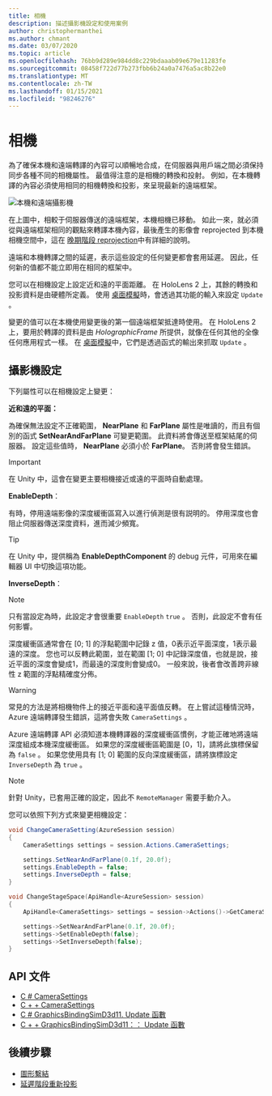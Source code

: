 ```yaml
---
title: 相機
description: 描述攝影機設定和使用案例
author: christophermanthei
ms.author: chmant
ms.date: 03/07/2020
ms.topic: article
ms.openlocfilehash: 76bb9d289e984dd8c229bdaaab09e679e11283fe
ms.sourcegitcommit: 08458f722d77b273fbb6b24a0a7476a5ac8b22e0
ms.translationtype: MT
ms.contentlocale: zh-TW
ms.lasthandoff: 01/15/2021
ms.locfileid: "98246276"
---
```

# <a name="camera"></a>相機

為了確保本機和遠端轉譯的內容可以順暢地合成，在伺服器與用戶端之間必須保持同步各種不同的相機屬性。 最值得注意的是相機的轉換和投射。 例如，在本機轉譯的內容必須使用相同的相機轉換和投影，來呈現最新的遠端框架。

![本機和遠端攝影機](./media/camera.png)

在上圖中，相較于伺服器傳送的遠端框架，本機相機已移動。 如此一來，就必須從與遠端框架相同的觀點來轉譯本機內容，最後產生的影像會 reprojected 到本機相機空間中，這在 [晚期階段 reprojection](late-stage-reprojection.md)中有詳細的說明。

遠端和本機轉譯之間的延遲，表示這些設定的任何變更都會套用延遲。 因此，任何新的值都不能立即用在相同的框架中。

您可以在相機設定上設定近和遠的平面距離。 在 HoloLens 2 上，其餘的轉換和投影資料是由硬體所定義。 使用 [桌面模擬](../../concepts/graphics-bindings.md)時，會透過其功能的輸入來設定 `Update` 。

變更的值可以在本機使用變更後的第一個遠端框架抵達時使用。 在 HoloLens 2 上，要用於轉譯的資料是由 *HolographicFrame* 所提供，就像在任何其他的全像任何應用程式一樣。 在 [桌面模擬](../../concepts/graphics-bindings.md)中，它們是透過函式的輸出來抓取 `Update` 。

## <a name="camera-settings"></a>攝影機設定

下列屬性可以在相機設定上變更：

**近和遠的平面：**

為確保無法設定不正確範圍， **NearPlane** 和 **FarPlane** 屬性是唯讀的，而且有個別的函式 **SetNearAndFarPlane** 可變更範圍。 此資料將會傳送至框架結尾的伺服器。 設定這些值時， **NearPlane** 必須小於 **FarPlane**。 否則將會發生錯誤。

> [!IMPORTANT]
> 在 Unity 中，這會在變更主要相機接近或遠的平面時自動處理。

**EnableDepth**：

有時，停用遠端影像的深度緩衝區寫入以進行偵測是很有説明的。 停用深度也會阻止伺服器傳送深度資料，進而減少頻寬。

> [!TIP]
> 在 Unity 中，提供稱為 **EnableDepthComponent** 的 debug 元件，可用來在編輯器 UI 中切換這項功能。

**InverseDepth**：

> [!NOTE]
> 只有當設定為時，此設定才會很重要 `EnableDepth` `true` 。 否則，此設定不會有任何影響。

深度緩衝區通常會在 [0; 1] 的浮點範圍中記錄 z 值，0表示近平面深度，1表示最遠的深度。 您也可以反轉此範圍，並在範圍 [1; 0] 中記錄深度值，也就是說，接近平面的深度會變成1，而最遠的深度則會變成0。 一般來說，後者會改善跨非線性 z 範圍的浮點精確度分佈。

> [!WARNING]
> 常見的方法是將相機物件上的接近平面和遠平面值反轉。 在上嘗試這種情況時，Azure 遠端轉譯發生錯誤，這將會失敗 `CameraSettings` 。

Azure 遠端轉譯 API 必須知道本機轉譯器的深度緩衝區慣例，才能正確地將遠端深度組成本機深度緩衝區。 如果您的深度緩衝區範圍是 [0，1]，請將此旗標保留為 `false` 。 如果您使用具有 [1; 0] 範圍的反向深度緩衝區，請將旗標設定 `InverseDepth` 為 `true` 。

> [!NOTE]
> 針對 Unity，已套用正確的設定，因此不 `RemoteManager` 需要手動介入。

您可以依照下列方式來變更相機設定：

```cs
void ChangeCameraSetting(AzureSession session)
{
    CameraSettings settings = session.Actions.CameraSettings;

    settings.SetNearAndFarPlane(0.1f, 20.0f);
    settings.EnableDepth = false;
    settings.InverseDepth = false;
}
```

```cpp
void ChangeStageSpace(ApiHandle<AzureSession> session)
{
    ApiHandle<CameraSettings> settings = session->Actions()->GetCameraSettings();

    settings->SetNearAndFarPlane(0.1f, 20.0f);
    settings->SetEnableDepth(false);
    settings->SetInverseDepth(false);
}
```

## <a name="api-documentation"></a>API 文件

* [C # CameraSettings](/dotnet/api/microsoft.azure.remoterendering.camerasettings)
* [C + + CameraSettings](/cpp/api/remote-rendering/camerasettings)
* [C # GraphicsBindingSimD3d11. Update 函數](/dotnet/api/microsoft.azure.remoterendering.graphicsbindingsimd3d11.update)
* [C + + GraphicsBindingSimD3d11：： Update 函數](/cpp/api/remote-rendering/graphicsbindingsimd3d11#update)

## <a name="next-steps"></a>後續步驟

* [圖形繫結](../../concepts/graphics-bindings.md)
* [延遲階段重新投影](late-stage-reprojection.md)